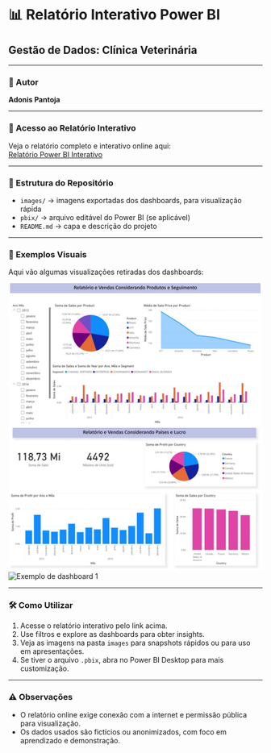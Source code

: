 # 📊 Relatório Interativo Power BI

## Gestão de Dados: Clínica Veterinária

---

### 👤 Autor  
**Adonis Pantoja**

---

### 🔗 Acesso ao Relatório Interativo  
Veja o relatório completo e interativo online aqui:  
[Relatório Power BI Interativo](https://adonis071.github.io/relatorio-powerbi/)

---

### 📂 Estrutura do Repositório  
- `images/` → imagens exportadas dos dashboards, para visualização rápida  
- `pbix/` → arquivo editável do Power BI (se aplicável)  
- `README.md` → capa e descrição do projeto

---

### 📸 Exemplos Visuais

Aqui vão algumas visualizações retiradas dos dashboards:

![Exemplo de dashboard 1](images/Slide1.png)  
![Exemplo de dashboard 2](images/Slide2.jpg)
![Exemplo de dashboard 1]() 

---

### 🛠 Como Utilizar

1. Acesse o relatório interativo pelo link acima.  
2. Use filtros e explore as dashboards para obter insights.  
3. Veja as imagens na pasta `images` para snapshots rápidos ou para uso em apresentações.  
4. Se tiver o arquivo `.pbix`, abra no Power BI Desktop para mais customização.

---

### ⚠ Observações

- O relatório online exige conexão com a internet e permissão pública para visualização.  
- Os dados usados são fictícios ou anonimizados, com foco em aprendizado e demonstração.
